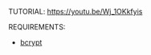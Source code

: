 TUTORIAL: https://youtu.be/Wj_1OKkfyis

REQUIREMENTS:
- <a href="https://github.com/Sreyas-Sreelal/samp-bcrypt">bcrypt</a>
